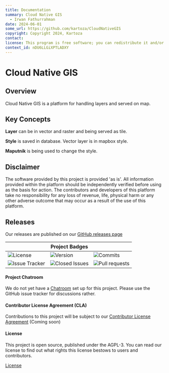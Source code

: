 ```yaml
---
title: Documentation
summary: Cloud Native GIS
  - Irwan Fathurrahman
date: 2024-06-01
some_url: https://github.com/kartoza/CloudNativeGIS
copyright: Copyright 2024, Kartoza
contact:
license: This program is free software; you can redistribute it and/or modify it under the terms of the GNU Affero General Public License as published by the Free Software Foundation; either version 3 of the License, or (at your option) any later version.
context_id: nDU6LLGiXPTLADXY
---
```


# Cloud Native GIS

## Overview

Cloud Native GIS is a platform for handling layers and served on map.

## Key Concepts

**Layer** can be in vector and raster and being served as tile.

**Style** is saved in database. Vector layer is in mapbox style.

**Maputnik** is being used to change the style.

## Disclaimer
	
<div class="admonition warning">
The software provided by this project is provided 'as is'. All information provided 
within the platform should be independently verified before using as the basis for
action. The contributors and developers of this platform take no responsibility
for any loss of revenue, life, physical harm or any other adverse outcome that may 
occur as a result of the use of this platform. 
</div>

## Releases

Our releases are published on our [GitHub releases page](https://github.com/kartoza/CloudNativeGIS/releases)

| | **Project Badges** | |
| ----------------------- | ----------------------- | ----------------------- |
| ![License](https://img.shields.io/github/license/kartoza/CloudNativeGIS.svg) | ![Version](https://img.shields.io/github/release/kartoza/CloudNativeGIS.svg) | ![Commits](https://img.shields.io/github/commits-since/kartoza/CloudNativeGIS/{version}.svg) |
| ![Issue Tracker](https://img.shields.io/github/issues/kartoza/CloudNativeGIS.svg) | ![Closed Issues](https://img.shields.io/github/issues-closed/kartoza/CloudNativeGIS.svg) | ![Pull requests](https://img.shields.io/github/issues-pr/kartoza/CloudNativeGIS.svg) |

#### Project Chatroom

We do not yet have a [Chatroom]() set up for this project. Please use the GitHub issue tracker for discussions rather.

#### Contributor License Agreement (CLA)

Contributions to this project will be subject to our [Contributor License Agreement]() (Coming soon)

#### License

This project is open source, published under the AGPL-3. 
You can read our license to find out what rights this license bestows to users and contributors.

[License](about/license.md)


